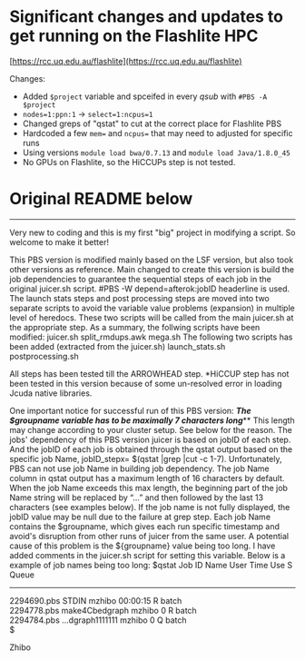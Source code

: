 # Significant changes and updates to get running on the Flashlite HPC

[https://rcc.uq.edu.au/flashlite](https://rcc.uq.edu.au/flashlite)

Changes:
* Added ```$project``` variable and spceifed in every *qsub* with ```#PBS -A $project```
* ```nodes=1:ppn:1``` -> ```select=1:ncpus=1```
* Changed greps of "qstat" to cut at the correct place for Flashlite PBS
* Hardcoded a few ```mem=``` and ```ncpus=``` that may need to adjusted for specific runs
* Using versions ```module load bwa/0.7.13``` and ```module load Java/1.8.0_45```
* No GPUs on Flashlite, so the HiCCUPs step is not tested.




# Original README below
---------


Very new to coding and this is my first "big" project in modifying a script. So welcome to make it better!

This PBS version is modified mainly based on the LSF version, but also took other versions as reference. Main changed to create this version is build the job dependencies to guarantee the sequential steps of each job in the original juicer.sh script. #PBS -W depend=afterok:jobID headerline is used.
The launch stats steps and post processing steps are moved into two separate scripts to avoid the variable value problems (expansion) in multiple level of heredocs. These two scripts will be called from the main juicer.sh at the appropriate step.
As a summary, the follwing scripts have been modified:
juicer.sh
split_rmdups.awk
mega.sh
The following two scripts has been added (extracted from the juicer.sh)
launch_stats.sh
postprocessing.sh

All steps has been tested till the ARROWHEAD step.
*HiCCUP step has not been tested in this version because of some un-resolved error in loading Jcuda native libraries.

One important notice for successful run of this PBS version:
***The $groupname variable has to be maximally 7 characters long*****
This length may change according to your cluster setup. See below for the reason.
The jobs' dependency of this PBS version juicer is based on jobID of each step. And the jobID of each job is obtained through the qstat output based on the specific job Name, jobID_stepx= $(qstat |grep <specific job name string> |cut -c 1-7).  Unfortunately, PBS can not use job Name in building job dependency. The job Name column in qstat output has a maximum length of 16 characters by default. When the job Name exceeds this max length, the beginning part of the job Name string will be replaced by “…” and then followed by the last 13 characters (see examples below). If the job name is not fully displayed, the jobID value may be null due to the failure at grep step.  Each job Name contains the $groupname, which gives each run specific timestamp and avoid's disruption from other runs of juicer from the same user. A potential cause of this problem is the ${groupname} value being too long. I have added comments in the juicer.sh script for setting this variable. 
Below is a example of job names being too long:
$qstat
Job ID                    Name             User            Time Use S Queue
------------------------- ---------------- --------------- -------- - -----
2294690.pbs                STDIN            mzhibo          00:00:15 R batch          
2294778.pbs                make4Cbedgraph   mzhibo                 0 R batch          
2294784.pbs                ...dgraph1111111 mzhibo                 0 Q batch          
$

Zhibo
